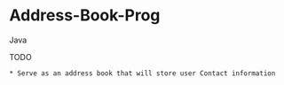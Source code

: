 # Address-Book-Prog
Java

TODO

    * Serve as an address book that will store user Contact information

